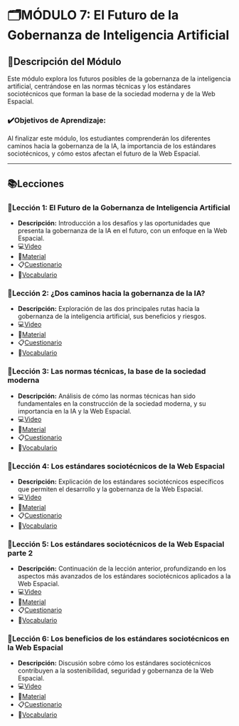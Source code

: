 # 🗂️MÓDULO 7: El Futuro de la Gobernanza de Inteligencia Artificial
## 📝Descripción del Módulo
Este módulo explora los futuros posibles de la gobernanza de la inteligencia artificial, centrándose en las normas técnicas y los estándares sociotécnicos que forman la base de la sociedad moderna y de la Web Espacial.
### ✔️Objetivos de Aprendizaje: 
Al finalizar este módulo, los estudiantes comprenderán los diferentes caminos hacia la gobernanza de la IA, la importancia de los estándares sociotécnicos, y cómo estos afectan el futuro de la Web Espacial.
________________________________________
## 📚Lecciones
### 📓Lección 1: El Futuro de la Gobernanza de Inteligencia Artificial
* **Descripción:** Introducción a los desafíos y las oportunidades que presenta la gobernanza de la IA en el futuro, con un enfoque en la Web Espacial.
* 💻[Video](https://archive.org/details/introduccion-web-espacial-m7/L1M7.mp4)
* 📖[Material](https://github.com/SpatialWebAgency/Introduccion-a-la-Web-Espacial/blob/main/Material/Modulo%207/L1M7/Material_7.1.pdf)
* 📋[Cuestionario](https://github.com/SpatialWebAgency/Introduccion-a-la-Web-Espacial/blob/main/Material/Modulo%207/L1M7/Cuestionario_7.1.pdf)
* 🔎[Vocabulario](https://github.com/SpatialWebAgency/Introduccion-a-la-Web-Espacial/blob/main/Material/Modulo%207/L1M7/Vocabulario_7.1.pdf)

### 📓Lección 2: ¿Dos caminos hacia la gobernanza de la IA?
* **Descripción:** Exploración de las dos principales rutas hacia la gobernanza de la inteligencia artificial, sus beneficios y riesgos.
* 💻[Video](https://archive.org/details/introduccion-web-espacial-m7/L2M7.mp4)
* 📖[Material](https://github.com/SpatialWebAgency/Introduccion-a-la-Web-Espacial/blob/main/Material/Modulo%207/L2M7/Material_7.2.pdf)
* 📋[Cuestionario](https://github.com/SpatialWebAgency/Introduccion-a-la-Web-Espacial/blob/main/Material/Modulo%207/L2M7/Cuestionario_7.2.pdf)
* 🔎[Vocabulario](https://github.com/SpatialWebAgency/Introduccion-a-la-Web-Espacial/blob/main/Material/Modulo%207/L2M7/Vocabulario_7.2.pdf)

### 📓Lección 3: Las normas técnicas, la base de la sociedad moderna
* **Descripción:** Análisis de cómo las normas técnicas han sido fundamentales en la construcción de la sociedad moderna, y su importancia en la IA y la Web Espacial.
* 💻[Video](https://archive.org/details/introduccion-web-espacial-m7/L3M7.mp4)
* 📖[Material](https://github.com/SpatialWebAgency/Introduccion-a-la-Web-Espacial/blob/main/Material/Modulo%207/L3M7/Material_7.3.pdf)
* 📋[Cuestionario](https://github.com/SpatialWebAgency/Introduccion-a-la-Web-Espacial/blob/main/Material/Modulo%207/L3M7/Cuestionario_7.3.pdf)
* 🔎[Vocabulario](https://github.com/SpatialWebAgency/Introduccion-a-la-Web-Espacial/blob/main/Material/Modulo%207/L3M7/Vocabulario_7.3.pdf)

### 📓Lección 4: Los estándares sociotécnicos de la Web Espacial
* **Descripción:** Explicación de los estándares sociotécnicos específicos que permiten el desarrollo y la gobernanza de la Web Espacial.
* 💻[Video](https://archive.org/details/introduccion-web-espacial-m7/L4M7.mp4)
* 📖[Material](https://github.com/SpatialWebAgency/Introduccion-a-la-Web-Espacial/blob/main/Material/Modulo%207/L4M7/Material_7.4.pdf)
* 📋[Cuestionario](https://github.com/SpatialWebAgency/Introduccion-a-la-Web-Espacial/blob/main/Material/Modulo%207/L4M7/Cuestionario7.4.pdf)
* 🔎[Vocabulario](https://github.com/SpatialWebAgency/Introduccion-a-la-Web-Espacial/blob/main/Material/Modulo%207/L4M7/Vocabulario_7.4.pdf)

### 📓Lección 5: Los estándares sociotécnicos de la Web Espacial parte 2
* **Descripción:** Continuación de la lección anterior, profundizando en los aspectos más avanzados de los estándares sociotécnicos aplicados a la Web Espacial.
* 💻[Video](https://archive.org/details/introduccion-web-espacial-m7/L5M7.mp4)
* 📖[Material](https://github.com/SpatialWebAgency/Introduccion-a-la-Web-Espacial/blob/main/Material/Modulo%207/L5M7/MATERIAL_7.5.pdf)
* 📋[Cuestionario](https://github.com/SpatialWebAgency/Introduccion-a-la-Web-Espacial/blob/main/Material/Modulo%207/L5M7/Cuestionario_7.5.pdf)
* 🔎[Vocabulario](https://github.com/SpatialWebAgency/Introduccion-a-la-Web-Espacial/blob/main/Material/Modulo%207/L5M7/Vocabulario_7.5.pdf)

### 📓Lección 6: Los beneficios de los estándares sociotécnicos en la Web Espacial
* **Descripción:** Discusión sobre cómo los estándares sociotécnicos contribuyen a la sostenibilidad, seguridad y gobernanza de la Web Espacial.
* 💻[Video](https://archive.org/details/introduccion-web-espacial-m7/L6M7.mp4)
* 📖[Material](https://github.com/SpatialWebAgency/Introduccion-a-la-Web-Espacial/blob/main/Material/Modulo%207/L6M7/MATERIAL_7.6.pdf)
* 📋[Cuestionario](https://github.com/SpatialWebAgency/Introduccion-a-la-Web-Espacial/blob/main/Material/Modulo%207/L6M7/Cuestionario_7.6.pdf)
* 🔎[Vocabulario](https://github.com/SpatialWebAgency/Introduccion-a-la-Web-Espacial/blob/main/Material/Modulo%207/L6M7/Vocabulario_7.6.pdf)
